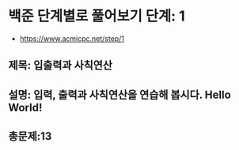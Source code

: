 # 백준 단계별로 풀어보기 단계: 1
- https://www.acmicpc.net/step/1

## 제목: 입출력과 사칙연산
## 설명: 입력, 출력과 사칙연산을 연습해 봅시다. Hello World!
## 총문제:13
